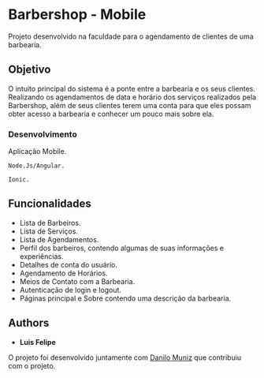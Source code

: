 # Barbershop - Mobile

Projeto desenvolvido na faculdade para o agendamento de clientes de uma barbearia.

## Objetivo

O intuito principal do sistema é a ponte entre a barbearia e os seus clientes. 
Realizando os agendamentos de data e horário dos serviços realizados pela Barbershop, 
além de seus clientes terem uma conta para que eles possam obter acesso a barbearia e conhecer um pouco mais sobre ela.

### Desenvolvimento

Aplicação Mobile.

```
Node.Js/Angular.
```
```
Ionic.
```

## Funcionalidades

* Lista de Barbeiros.
* Lista de Serviços.
* Lista de Agendamentos.
* Perfil dos barbeiros, contendo algumas de suas informações e experiências.
* Detalhes de conta do usuário.
* Agendamento de Horários.
* Meios de Contato com a Barbearia.
* Autenticação de login e logout.
* Páginas principal e Sobre contendo uma descrição da barbearia.


## Authors

* **Luis Felipe**

O projeto foi desenvolvido juntamente com [Danilo Muniz](https://github.com/your/project/contributors) que contribuiu com o projeto.
